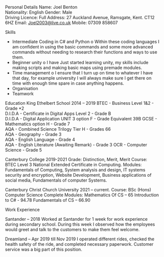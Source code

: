 Personal Details
Name: Joel Benton					
Nationality: English
Gender: Male					
Driving Licence: Full
Address: 27 Auckland Avenue, Ramsgate, Kent. CT12 6HZ
Email: Joel2003@live.co.uk
Mobile: 07309 858607

Skills
-	Intermediate Coding in C# and Python
o	Within these coding languages I am confident in using the basic commands and some more advanced commands without needing to research their functions and ways to use them. 
-	Beginner unity
o	I have Just started learning unity, my skills include making scripts and making basic maps using premade modules.
-	Time management
o	I ensure that I turn up on time to whatever I have that day, for example university I will always make sure I get there on time with enough time spare in case anything happens.
-	Organisation
-	Teamwork


Education
King Ethelbert School 2014 – 2019
BTEC      - Business Level 1&2 - Grade *2				
D.I.D.A   - Certificate in Digital Apps Level 2 - Grade B			           
D.I.D.A   - Digital Application UNIT 3 option F - Grade Equivalent 39B
GCSE      - Mathematics option H - Grade 7 				
AQA       - Combined Science Trilogy Tier H - Grades 66			
AQA       - Geography - Grade 3					
AQA       - English Language - Grade 4				
AQA       - English Literature (Awaiting Remark) - Grade 3
OCR       - Computer Science - Grade 5

Canterbury College 2019-2021
Grade: Distinction, Merit, Merit
Course: BTEC Level 3 National Extended Certificate in Computing.
Modules: Fundamentals of Computing, System analysis and design, IT systems security and encryption, Website Development, Business applications of social media, Fundamentals of computer Systems.

Canterbury Christ Church University 2021 – current.
Course: BSc (Hons) Computer Science
Complete Modules: 
Mathematics Of CS – 65
Introduction to C# - 94.78
Fundamentals of CS – 66.90


Work Experience

Santander – 2018
Worked at Santander for 1 week for work experience during secondary school. During this week I observed how the employees would greet and talk to the customers to make them feel welcome.

Dreamland – Apr 2019 till Nov 2019
I operated different rides, checked the health safety of the ride, and completed necessary paperwork. Customer service was a big part of this position.
